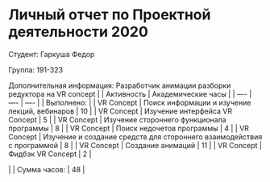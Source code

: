 # **Личный отчет по Проектной деятельности 2020**

Студент: Гаркуша Федор

Группа: 191-323

Дополнительная информация: Разработчик анимации разборки редуктора на VR concept
| | Активность | Академические часы |
| —- | —- | —- |
| Выполнено: |
| VR Concept | Поиск информации и изучение лекций, вебинаров | 10 |
| VR Concept | Изучение интерфейса VR Concept | 5 |
| VR Concept | Изучение стороннего функционала программы | 8 |
| VR Concept | Поиск недочетов программы | 4 |
| VR Concept | Изучение и создание средств для стороннего взаимодействия с программой | 8 |
| VR Concept | Создание анимаций | 11 |
| VR Concept | Фидбэк VR Concept | 2 |

| | Сумма часов: | 48 |
